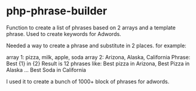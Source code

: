 # php-phrase-builder
Function to create a list of phrases based on 2 arrays and a template phrase. Used to create keywords for Adwords.

Needed a way to create a phrase and substitute in 2 places. for example:

array 1: pizza, milk, apple, soda
array 2: Arizona, Alaska, California
Phrase: Best {1} in {2}
Result is 12 phrases like: Best pizza in Arizona, Best Pizza in Alaska ... Best Soda in California

I used it to create a bunch of 1000+ block of phrases for adwords.
